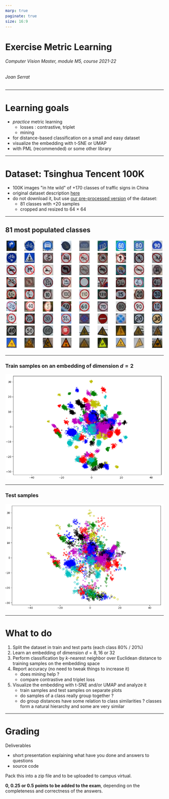 ```yaml
---
marp: true
paginate: true
size: 16:9
---
```


Exercise Metric Learning
===

###### Computer Vision Master, module M5, course 2021-22

###### Joan Serrat

---

Learning goals
===

- *practice* metric learning 
    - losses : contrastive, triplet
    - mining
- for distance-based classification on a small and easy dataset
- visualize the embedding with t-SNE or UMAP
- with PML (recommended) or some other library

---

Dataset: Tsinghua Tencent 100K 
===

- 100K images "in hte wild" of +170 classes of traffic signs in China
- original dataset description [here]((https://cg.cs.tsinghua.edu.cn/traffic-sign/))
- do not download it, but use [our pre-processed version](https://cvcuab-my.sharepoint.com/:u:/g/personal/joans_cvc_uab_cat/EbZHRZYwvJdOhKqVmkTqUpEBns5UePHUDnR1i_pVpgin5w?e=BLKhrg) of the dataset:
    - 81 classes with +20 samples
    - cropped and resized to 64 $\times$ 64 

---

## 81 most populated classes

![](tsinghua.png) 

---

### Train samples on an embedding of dimension $d=2$

![](tsinghua_train_dim2.png)

---

### Test samples

![](tsinghua_test_dim2.png)

---

What to do
===

1. Split the dataset in train and test parts (each class 80% / 20%)
1. Learn an embedding of dimension $d = 8, 16$ or $32$
1. Perform classification by $k$-nearest neighbor over Euclidean distance to training samples on the embedding space
1. Report accuracy (no need to tweak things to increase it)
    - does mining help ?
    - compare contrastive and triplet loss
1. Visualize the embedding with t-SNE and/or UMAP and analyze it
    - train samples and test samples on separate plots
    - do samples of a class really group together ?
    - do group distances have some relation to class similarities ? classes form a natural hierarchy and some are very similar

---

Grading 
===

Deliverables
- short presentation explaining what have you done and answers to questions
- source code

Pack this into a zip file and to be uploaded to campus virtual.

**0, 0.25 or 0.5 points to be added to the exam**, depending on the completeness and correctness of the answers.


